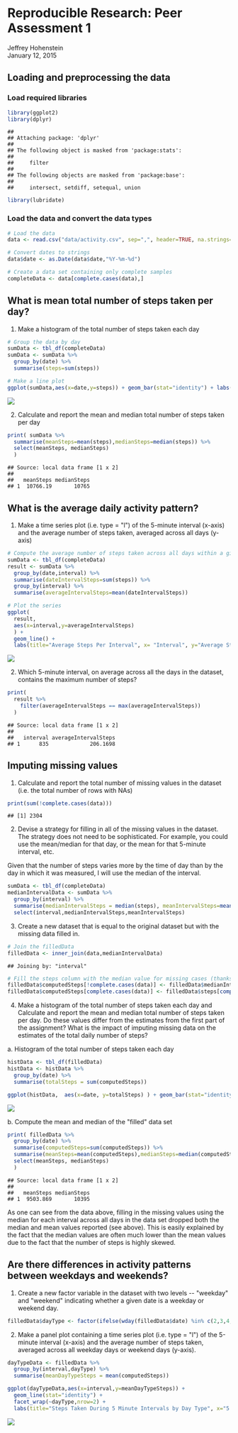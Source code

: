 # Reproducible Research: Peer Assessment 1
Jeffrey Hohenstein  
January 12, 2015  

## Loading and preprocessing the data

### Load required libraries


```r
library(ggplot2)
library(dplyr)
```

```
## 
## Attaching package: 'dplyr'
## 
## The following object is masked from 'package:stats':
## 
##     filter
## 
## The following objects are masked from 'package:base':
## 
##     intersect, setdiff, setequal, union
```

```r
library(lubridate)
```

### Load the data and convert the data types


```r
# Load the data 
data <- read.csv("data/activity.csv", sep=",", header=TRUE, na.strings="NA")

# Convert dates to strings
data$date <- as.Date(data$date,"%Y-%m-%d")

# Create a data set containing only complete samples
completeData <- data[complete.cases(data),]
```

## What is mean total number of steps taken per day?

1. Make a histogram of the total number of steps taken each day


```r
# Group the data by day
sumData <- tbl_df(completeData)
sumData <- sumData %>%
  group_by(date) %>%
  summarise(steps=sum(steps))

# Make a line plot
ggplot(sumData,aes(x=date,y=steps)) + geom_bar(stat="identity") + labs(x="Date",y="Steps Taken")
```

![](PA1_template_files/figure-html/unnamed-chunk-3-1.png) 

2. Calculate and report the mean and median total number of steps taken per day


```r
print( sumData %>%
  summarise(meanSteps=mean(steps),medianSteps=median(steps)) %>%
  select(meanSteps, medianSteps) 
  )
```

```
## Source: local data frame [1 x 2]
## 
##   meanSteps medianSteps
## 1  10766.19       10765
```

## What is the average daily activity pattern?

1. Make a time series plot (i.e. type = "l") of the 5-minute interval (x-axis) and the average number of steps taken, averaged across all days (y-axis)


```r
# Compute the average number of steps taken across all days within a given interval, excluding NAs
sumData <- tbl_df(completeData)
result <- sumData %>%
  group_by(date,interval) %>%
  summarise(dateIntervalSteps=sum(steps)) %>%
  group_by(interval) %>%
  summarise(averageIntervalSteps=mean(dateIntervalSteps))

# Plot the series
ggplot(
  result,
  aes(x=interval,y=averageIntervalSteps)
  ) + 
  geom_line() + 
  labs(title="Average Steps Per Interval", x= "Interval", y="Average Steps")
```

![](PA1_template_files/figure-html/unnamed-chunk-5-1.png) 

2. Which 5-minute interval, on average across all the days in the dataset, contains the maximum number of steps?


```r
print(
  result %>%
    filter(averageIntervalSteps == max(averageIntervalSteps))
  )
```

```
## Source: local data frame [1 x 2]
## 
##   interval averageIntervalSteps
## 1      835             206.1698
```

## Imputing missing values

1. Calculate and report the total number of missing values in the dataset (i.e. the total number of rows with NAs)


```r
print(sum(!complete.cases(data)))
```

```
## [1] 2304
```

2. Devise a strategy for filling in all of the missing values in the dataset. The strategy does not need to be sophisticated. For example, you could use the mean/median for that day, or the mean for that 5-minute interval, etc.

Given that the number of steps varies more by the time of day than by the day in which it was measured, I will use the median of the interval.


```r
sumData <- tbl_df(completeData)
medianIntervalData <- sumData %>%
  group_by(interval) %>%
  summarise(medianIntervalSteps = median(steps), meanIntervalSteps=mean(steps)) %>%
  select(interval,medianIntervalSteps,meanIntervalSteps)
```

3. Create a new dataset that is equal to the original dataset but with the missing data filled in.


```r
# Join the filledData 
filledData <- inner_join(data,medianIntervalData) 
```

```
## Joining by: "interval"
```

```r
# Fill the steps column with the median value for missing cases (thanks to limitations in dplyr)
filledData$computedSteps[!complete.cases(data)] <- filledData$medianIntervalSteps[!complete.cases(data)]
filledData$computedSteps[complete.cases(data)] <- filledData$steps[complete.cases(data)]
```

4. Make a histogram of the total number of steps taken each day and Calculate and report the mean and median total number of steps taken per day. Do these values differ from the estimates from the first part of the assignment? What is the impact of imputing missing data on the estimates of the total daily number of steps?

a. Histogram of the total number of steps taken each day


```r
histData <- tbl_df(filledData)
histData <- histData %>%
  group_by(date) %>%
  summarise(totalSteps = sum(computedSteps))

ggplot(histData,  aes(x=date, y=totalSteps) ) + geom_bar(stat="identity") + labs(y="Observed or Computed Steps Taken",x="Date")
```

![](PA1_template_files/figure-html/unnamed-chunk-10-1.png) 

b. Compute the mean and median of the "filled" data set


```r
print( filledData %>%
  group_by(date) %>%
  summarise(computedSteps=sum(computedSteps)) %>%
  summarise(meanSteps=mean(computedSteps),medianSteps=median(computedSteps)) %>%
  select(meanSteps, medianSteps) 
  )
```

```
## Source: local data frame [1 x 2]
## 
##   meanSteps medianSteps
## 1  9503.869       10395
```

As one can see from the data above, filling in the missing values using the median for each interval across all days in the data set dropped both the median and mean values reported (see above). This is easily explained by the fact that the median values are often much lower than the mean values due to the fact that the number of steps is highly skewed.

## Are there differences in activity patterns between weekdays and weekends?

1. Create a new factor variable in the dataset with two levels -- "weekday" and "weekend" indicating whether a given date is a weekday or weekend day.


```r
filledData$dayType <- factor(ifelse(wday(filledData$date) %in% c(2,3,4,5,6),"weekday","weekend"))
```

2. Make a panel plot containing a time series plot (i.e. type = "l") of the 5-minute interval (x-axis) and the average number of steps taken, averaged across all weekday days or weekend days (y-axis).


```r
dayTypeData <- filledData %>%
  group_by(interval,dayType) %>%
  summarise(meanDayTypeSteps = mean(computedSteps))

ggplot(dayTypeData,aes(x=interval,y=meanDayTypeSteps)) +
  geom_line(stat="identity") +
  facet_wrap(~dayType,nrow=2) +
  labs(title="Steps Taken During 5 Minute Intervals by Day Type", x="5 Minute Interval", y="Steps taken (mean, missing values provided)")
```

![](PA1_template_files/figure-html/unnamed-chunk-13-1.png) 

